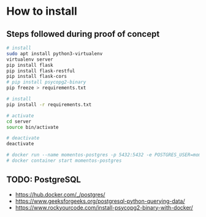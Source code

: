 # How to install

## Steps followed during proof of concept

```bash
# install
sudo apt install python3-virtualenv
virtualenv server
pip install flask
pip install flask-restful
pip install flask-cors
# pip install psycopg2-binary
pip freeze > requirements.txt

# install
pip install -r requirements.txt

# activate
cd server
source bin/activate

# deactivate
deactivate

# docker run --name momentos-postgres -p 5432:5432 -e POSTGRES_USER=momentos -e POSTGRES_PASSWORD=mysecretpassword -d postgres
# docker container start momentos-postgres
```

## TODO: PostgreSQL

- <https://hub.docker.com/_/postgres/>
- <https://www.geeksforgeeks.org/postgresql-python-querying-data/>
- <https://www.rockyourcode.com/install-psycopg2-binary-with-docker/>
